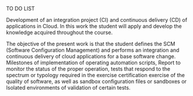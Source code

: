 TO DO LIST

Development of an integration project (CI) and continuous delivery (CD) of applications in Cloud. In this work the student will apply and develop the knowledge acquired throughout the course.

The objective of the present work is that the student defines the SCM (Software Configuration Management) and performs an integration and continuous delivery of cloud applications for a base software change. Milestones of implementation of operating automation scripts, Report to monitor the status of the proper operation, tests that respond to the spectrum or typology required in the exercise certification exercise of the quality of software, as well as sandbox configuration files or sandboxes or Isolated environments of validation of certain tests.
